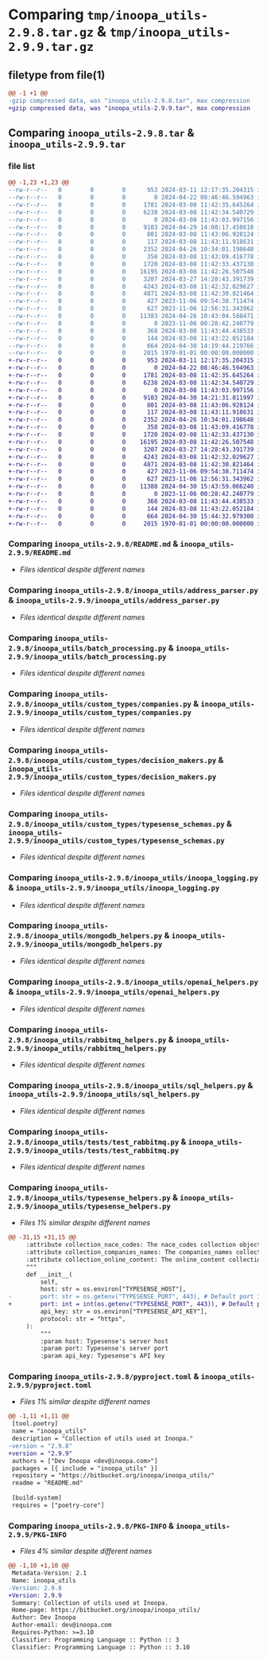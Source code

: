 # Comparing `tmp/inoopa_utils-2.9.8.tar.gz` & `tmp/inoopa_utils-2.9.9.tar.gz`

## filetype from file(1)

```diff
@@ -1 +1 @@
-gzip compressed data, was "inoopa_utils-2.9.8.tar", max compression
+gzip compressed data, was "inoopa_utils-2.9.9.tar", max compression
```

## Comparing `inoopa_utils-2.9.8.tar` & `inoopa_utils-2.9.9.tar`

### file list

```diff
@@ -1,23 +1,23 @@
--rw-r--r--   0        0        0      953 2024-03-11 12:17:35.204315 inoopa_utils-2.9.8/README.md
--rw-r--r--   0        0        0        0 2024-04-22 08:46:46.594963 inoopa_utils-2.9.8/inoopa_utils/__init__.py
--rw-r--r--   0        0        0     1781 2024-03-08 11:42:35.645264 inoopa_utils-2.9.8/inoopa_utils/address_parser.py
--rw-r--r--   0        0        0     6238 2024-03-08 11:42:34.540729 inoopa_utils-2.9.8/inoopa_utils/batch_processing.py
--rw-r--r--   0        0        0        0 2024-03-08 11:43:03.997156 inoopa_utils-2.9.8/inoopa_utils/custom_types/__init__.py
--rw-r--r--   0        0        0     9103 2024-04-29 14:08:17.458618 inoopa_utils-2.9.8/inoopa_utils/custom_types/companies.py
--rw-r--r--   0        0        0      801 2024-03-08 11:43:06.928124 inoopa_utils-2.9.8/inoopa_utils/custom_types/decision_makers.py
--rw-r--r--   0        0        0      117 2024-03-08 11:43:11.918631 inoopa_utils-2.9.8/inoopa_utils/custom_types/exceptions.py
--rw-r--r--   0        0        0     2352 2024-04-26 10:34:01.198648 inoopa_utils-2.9.8/inoopa_utils/custom_types/typesense_schemas.py
--rw-r--r--   0        0        0      358 2024-03-08 11:43:09.416778 inoopa_utils-2.9.8/inoopa_utils/custom_types/websites.py
--rw-r--r--   0        0        0     1720 2024-03-08 11:42:33.437130 inoopa_utils-2.9.8/inoopa_utils/inoopa_logging.py
--rw-r--r--   0        0        0    16195 2024-03-08 11:42:26.507548 inoopa_utils-2.9.8/inoopa_utils/mongodb_helpers.py
--rw-r--r--   0        0        0     3207 2024-03-27 14:28:43.391739 inoopa_utils-2.9.8/inoopa_utils/openai_helpers.py
--rw-r--r--   0        0        0     4243 2024-03-08 11:42:32.029627 inoopa_utils-2.9.8/inoopa_utils/rabbitmq_helpers.py
--rw-r--r--   0        0        0     4871 2024-03-08 11:42:30.821464 inoopa_utils-2.9.8/inoopa_utils/sql_helpers.py
--rw-r--r--   0        0        0      427 2023-11-06 09:54:38.711474 inoopa_utils-2.9.8/inoopa_utils/tests/test_logging.py
--rw-r--r--   0        0        0      627 2023-11-06 12:56:31.343962 inoopa_utils-2.9.8/inoopa_utils/tests/test_rabbitmq.py
--rw-r--r--   0        0        0    11383 2024-04-26 10:43:04.588471 inoopa_utils-2.9.8/inoopa_utils/typesense_helpers.py
--rw-r--r--   0        0        0        0 2023-11-06 00:28:42.240779 inoopa_utils-2.9.8/inoopa_utils/utils/__init__.py
--rw-r--r--   0        0        0      368 2024-03-08 11:43:44.438533 inoopa_utils-2.9.8/inoopa_utils/utils/env_variables_helper.py
--rw-r--r--   0        0        0      144 2024-03-08 11:43:22.052184 inoopa_utils-2.9.8/inoopa_utils/utils/exceptions.py
--rw-r--r--   0        0        0      664 2024-04-30 14:19:44.219766 inoopa_utils-2.9.8/pyproject.toml
--rw-r--r--   0        0        0     2015 1970-01-01 00:00:00.000000 inoopa_utils-2.9.8/PKG-INFO
+-rw-r--r--   0        0        0      953 2024-03-11 12:17:35.204315 inoopa_utils-2.9.9/README.md
+-rw-r--r--   0        0        0        0 2024-04-22 08:46:46.594963 inoopa_utils-2.9.9/inoopa_utils/__init__.py
+-rw-r--r--   0        0        0     1781 2024-03-08 11:42:35.645264 inoopa_utils-2.9.9/inoopa_utils/address_parser.py
+-rw-r--r--   0        0        0     6238 2024-03-08 11:42:34.540729 inoopa_utils-2.9.9/inoopa_utils/batch_processing.py
+-rw-r--r--   0        0        0        0 2024-03-08 11:43:03.997156 inoopa_utils-2.9.9/inoopa_utils/custom_types/__init__.py
+-rw-r--r--   0        0        0     9103 2024-04-30 14:21:31.811997 inoopa_utils-2.9.9/inoopa_utils/custom_types/companies.py
+-rw-r--r--   0        0        0      801 2024-03-08 11:43:06.928124 inoopa_utils-2.9.9/inoopa_utils/custom_types/decision_makers.py
+-rw-r--r--   0        0        0      117 2024-03-08 11:43:11.918631 inoopa_utils-2.9.9/inoopa_utils/custom_types/exceptions.py
+-rw-r--r--   0        0        0     2352 2024-04-26 10:34:01.198648 inoopa_utils-2.9.9/inoopa_utils/custom_types/typesense_schemas.py
+-rw-r--r--   0        0        0      358 2024-03-08 11:43:09.416778 inoopa_utils-2.9.9/inoopa_utils/custom_types/websites.py
+-rw-r--r--   0        0        0     1720 2024-03-08 11:42:33.437130 inoopa_utils-2.9.9/inoopa_utils/inoopa_logging.py
+-rw-r--r--   0        0        0    16195 2024-03-08 11:42:26.507548 inoopa_utils-2.9.9/inoopa_utils/mongodb_helpers.py
+-rw-r--r--   0        0        0     3207 2024-03-27 14:28:43.391739 inoopa_utils-2.9.9/inoopa_utils/openai_helpers.py
+-rw-r--r--   0        0        0     4243 2024-03-08 11:42:32.029627 inoopa_utils-2.9.9/inoopa_utils/rabbitmq_helpers.py
+-rw-r--r--   0        0        0     4871 2024-03-08 11:42:30.821464 inoopa_utils-2.9.9/inoopa_utils/sql_helpers.py
+-rw-r--r--   0        0        0      427 2023-11-06 09:54:38.711474 inoopa_utils-2.9.9/inoopa_utils/tests/test_logging.py
+-rw-r--r--   0        0        0      627 2023-11-06 12:56:31.343962 inoopa_utils-2.9.9/inoopa_utils/tests/test_rabbitmq.py
+-rw-r--r--   0        0        0    11388 2024-04-30 15:43:59.066240 inoopa_utils-2.9.9/inoopa_utils/typesense_helpers.py
+-rw-r--r--   0        0        0        0 2023-11-06 00:28:42.240779 inoopa_utils-2.9.9/inoopa_utils/utils/__init__.py
+-rw-r--r--   0        0        0      368 2024-03-08 11:43:44.438533 inoopa_utils-2.9.9/inoopa_utils/utils/env_variables_helper.py
+-rw-r--r--   0        0        0      144 2024-03-08 11:43:22.052184 inoopa_utils-2.9.9/inoopa_utils/utils/exceptions.py
+-rw-r--r--   0        0        0      664 2024-04-30 15:44:32.979300 inoopa_utils-2.9.9/pyproject.toml
+-rw-r--r--   0        0        0     2015 1970-01-01 00:00:00.000000 inoopa_utils-2.9.9/PKG-INFO
```

### Comparing `inoopa_utils-2.9.8/README.md` & `inoopa_utils-2.9.9/README.md`

 * *Files identical despite different names*

### Comparing `inoopa_utils-2.9.8/inoopa_utils/address_parser.py` & `inoopa_utils-2.9.9/inoopa_utils/address_parser.py`

 * *Files identical despite different names*

### Comparing `inoopa_utils-2.9.8/inoopa_utils/batch_processing.py` & `inoopa_utils-2.9.9/inoopa_utils/batch_processing.py`

 * *Files identical despite different names*

### Comparing `inoopa_utils-2.9.8/inoopa_utils/custom_types/companies.py` & `inoopa_utils-2.9.9/inoopa_utils/custom_types/companies.py`

 * *Files identical despite different names*

### Comparing `inoopa_utils-2.9.8/inoopa_utils/custom_types/decision_makers.py` & `inoopa_utils-2.9.9/inoopa_utils/custom_types/decision_makers.py`

 * *Files identical despite different names*

### Comparing `inoopa_utils-2.9.8/inoopa_utils/custom_types/typesense_schemas.py` & `inoopa_utils-2.9.9/inoopa_utils/custom_types/typesense_schemas.py`

 * *Files identical despite different names*

### Comparing `inoopa_utils-2.9.8/inoopa_utils/inoopa_logging.py` & `inoopa_utils-2.9.9/inoopa_utils/inoopa_logging.py`

 * *Files identical despite different names*

### Comparing `inoopa_utils-2.9.8/inoopa_utils/mongodb_helpers.py` & `inoopa_utils-2.9.9/inoopa_utils/mongodb_helpers.py`

 * *Files identical despite different names*

### Comparing `inoopa_utils-2.9.8/inoopa_utils/openai_helpers.py` & `inoopa_utils-2.9.9/inoopa_utils/openai_helpers.py`

 * *Files identical despite different names*

### Comparing `inoopa_utils-2.9.8/inoopa_utils/rabbitmq_helpers.py` & `inoopa_utils-2.9.9/inoopa_utils/rabbitmq_helpers.py`

 * *Files identical despite different names*

### Comparing `inoopa_utils-2.9.8/inoopa_utils/sql_helpers.py` & `inoopa_utils-2.9.9/inoopa_utils/sql_helpers.py`

 * *Files identical despite different names*

### Comparing `inoopa_utils-2.9.8/inoopa_utils/tests/test_rabbitmq.py` & `inoopa_utils-2.9.9/inoopa_utils/tests/test_rabbitmq.py`

 * *Files identical despite different names*

### Comparing `inoopa_utils-2.9.8/inoopa_utils/typesense_helpers.py` & `inoopa_utils-2.9.9/inoopa_utils/typesense_helpers.py`

 * *Files 1% similar despite different names*

```diff
@@ -31,15 +31,15 @@
     :attribute collection_nace_codes: The nace_codes collection object.
     :attribute collection_companies_names: The companies_names collection object.
     :attribute collection_online_content: The online_content collection object.
     """
     def __init__(
         self,
         host: str = os.environ["TYPESENSE_HOST"],
-        port: str = os.getenv("TYPESENSE_PORT", 443), # Default port is 443 for HTTPS
+        port: int = int(os.getenv("TYPESENSE_PORT", 443)), # Default port is 443 for HTTPS
         api_key: str = os.environ["TYPESENSE_API_KEY"],
         protocol: str = "https",
     ):
         """
         :param host: Typesense's server host
         :param port: Typesense's server port
         :param api_key: Typesense's API key
```

### Comparing `inoopa_utils-2.9.8/pyproject.toml` & `inoopa_utils-2.9.9/pyproject.toml`

 * *Files 1% similar despite different names*

```diff
@@ -1,11 +1,11 @@
 [tool.poetry]
 name = "inoopa_utils"
 description = "Collection of utils used at Inoopa."
-version = "2.9.8"
+version = "2.9.9"
 authors = ["Dev Inoopa <dev@inoopa.com>"]
 packages = [{ include = "inoopa_utils" }]
 repository = "https://bitbucket.org/inoopa/inoopa_utils/"
 readme = "README.md"
 
 [build-system]
 requires = ["poetry-core"]
```

### Comparing `inoopa_utils-2.9.8/PKG-INFO` & `inoopa_utils-2.9.9/PKG-INFO`

 * *Files 4% similar despite different names*

```diff
@@ -1,10 +1,10 @@
 Metadata-Version: 2.1
 Name: inoopa_utils
-Version: 2.9.8
+Version: 2.9.9
 Summary: Collection of utils used at Inoopa.
 Home-page: https://bitbucket.org/inoopa/inoopa_utils/
 Author: Dev Inoopa
 Author-email: dev@inoopa.com
 Requires-Python: >=3.10
 Classifier: Programming Language :: Python :: 3
 Classifier: Programming Language :: Python :: 3.10
```

